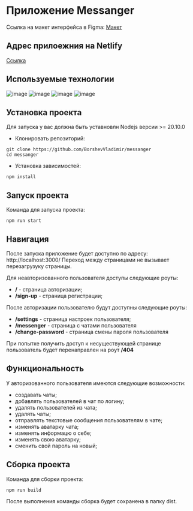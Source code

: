 # Приложение Messanger

Ссылка на макет интерфейса в Figma: [Макет](https://www.figma.com/file/5Gq3kMKYL4bYdGCFv5cZ9v/Messanger?type=design&node-id=0%3A1&mode=design&t=YcjEqpvX1gQwcTtt-1)

## Адрес прилоежния на Netlify
[Ссылка](https://exquisite-sherbet-c8f147.netlify.app/)

## Используемые технологии
![image](https://img.shields.io/badge/Node%20js-339933?style=for-the-badge&logo=nodedotjs&logoColor=white)
![image](https://img.shields.io/badge/Vite-B73BFE?style=for-the-badge&logo=vite&logoColor=FFD62E)
![image](https://img.shields.io/badge/Sass-CC6699?style=for-the-badge&logo=sass&logoColor=white)
![image](https://img.shields.io/badge/Handlebars%20js-f0772b?style=for-the-badge&logo=handlebarsdotjs&logoColor=black)

## Установка проекта
Для запуска у вас должна быть уставновлн Nodejs версии >= 20.10.0

- Клонировать репозиторий:
```shell
git clone https://github.com/BorshevVladimir/messanger
cd messanger
```

- Установка зависимостей:
```shell
npm install
```


## Запуск проекта
Команда для запуска проекта:
```shell
npm run start
```
## Навигация
После запуска приложение будет доступно по адресу: http://localhost:3000/
Переход между страницами не вызывает перезагрузуку страницы.

Для неавторизованного пользователя доступы следующие роуты:
- **/** - страница авторизации;
- **/sign-up** - страница регистрации;

После авторизации пользователю будут доступны следующие роуты:
- **/settings** - страница настроек пользователя;
- **/messenger** - страница с чатами пользователя
- **/change-password** - страница смены пароля пользователя

При попытке получить доступ к несуществующей странице пользователь будет перенаправлен на роут **/404**

## Функциональность
У авторизованного пользователя имеются следующие возможности:
- создавать чаты;
- добавлять пользователей в чат по логину;
- удалять пользователей из чата;
- удалять чаты;
- отправлять текстовые сообщения пользователям в чате;
- изменять аватарку чата;
- изменять информацю о себе;
- изменять свою аватарку;
- сменить свой пароль на новый;

## Сборка проекта
Команда для сборки проекта:
```shell
npm run build
```
После выполнения команды сборка будет сохранена в папку dist.
